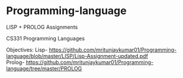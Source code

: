 # Programming-language
LISP + PROLOG Assignments

CS331 Programming Languages

Objectives: Lisp- https://github.com/mritunjaykumar01/Programming-language/blob/master/LISP/Lisp-Assignment-updated.pdf                   
            Prolog- https://github.com/mritunjaykumar01/Programming-language/tree/master/PROLOG 
